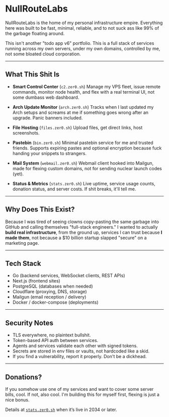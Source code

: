 # NullRouteLabs
NullRouteLabs is the home of my personal infrastructure empire.
Everything here was built to be fast, minimal, reliable, and to not suck ass like 99% of the garbage floating around.

This isn't another "todo app v6" portfolio. This is a full stack of services running across my own servers, under my own domains, controlled by me, not some bloated cloud corporation.

---

## What This Shit Is
- **Smart Control Center** (`c2.zer0.sh`)
  Manage my VPS fleet, issue remote commands, monitor node health, and flex with a real terminal UI, not some dumbass web dashboard.

- **Arch Update Monitor** (`arch.zer0.sh`)
  Tracks when I last updated my Arch setups and screams at me if something goes wrong after an upgrade. Panic banners included.

- **File Hosting** (`files.zer0.sh`)
  Upload files, get direct links, host screenshots.

- **Pastebin** (`bin.zer0.sh`)
  Minimal pastebin service for me and trusted friends. Supports expiring pastes and optional encryption because fuck handing your snippets to strangers.

- **Mail System** (`webmail.zer0.sh`)
  Webmail client hooked into Mailgun, made for flexing custom domains, not for sending nuclear launch codes (yet).

- **Status & Metrics** (`stats.zer0.sh`)
  Live uptime, service usage counts, donation status, and server costs. If shit breaks, it'll tell me.

---

## Why Does This Exist?
Because I was tired of seeing clowns copy-pasting the same garbage into GitHub and calling themselves "full-stack engineers."
I wanted to actually **build real infrastructure**, from the ground up, services I can trust because **I made them**, not because a $10 billion startup slapped "secure" on a marketing page.

---

## Tech Stack
- Go (backend services, WebSocket clients, REST APIs)
- Next.js (frontend sites)
- PostgreSQL (databases when needed)
- Cloudflare (proxying, DNS, storage)
- Mailgun (email reception / delivery)
- Docker / docker-compose (deployments)

---

## Security Notes
- TLS everywhere, no plaintext bullshit.
- Token-based API auth between services.
- Agents and services validate each other with signed tokens.
- Secrets are stored in env files or vaults, not hardcoded like a skid.
- If you find a vulnerability, report it properly. Don't be a dickhead.

---

## Donations?
If you somehow use one of my services and want to cover some server bills, cool. If not, also cool.
I'm building this for myself first, flexing is just a nice bonus.

Details at [`stats.zer0.sh`](https://stats.zer0.sh) when it’s live in 2034 or later.
